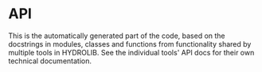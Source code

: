 # API

This is the automatically generated part of the code, based on the docstrings in modules, classes and functions from functionality shared by multiple tools in HYDROLIB.
See the individual tools' API docs for their own technical documentation.
